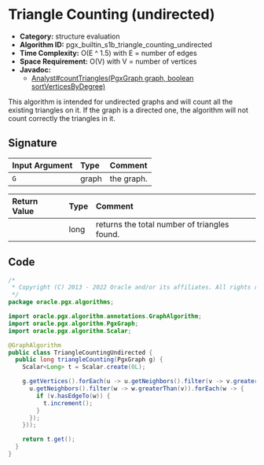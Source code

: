 # Triangle Counting (undirected)

- **Category:** structure evaluation
- **Algorithm ID:** pgx_builtin_s1b_triangle_counting_undirected
- **Time Complexity:** O(E ^ 1.5) with E = number of edges
- **Space Requirement:** O(V) with V = number of vertices
- **Javadoc:** 
  - [Analyst#countTriangles(PgxGraph graph, boolean sortVerticesByDegree)](https://docs.oracle.com/en/database/oracle/property-graph/22.3/spgjv/oracle/pgx/api/Analyst.html#countTriangles-oracle.pgx.api.PgxGraph-boolean-)

This algorithm is intended for undirected graphs and will count all the existing triangles on it. If the graph is a directed one, the algorithm will not count correctly the triangles in it.


## Signature

| Input Argument | Type | Comment |
| :--- | :--- | :--- |
| `G` | graph | the graph. |

| Return Value | Type | Comment |
| :--- | :--- | :--- |
| | long | returns the total number of triangles found. |

## Code

```java
/*
 * Copyright (C) 2013 - 2022 Oracle and/or its affiliates. All rights reserved.
 */
package oracle.pgx.algorithms;

import oracle.pgx.algorithm.annotations.GraphAlgorithm;
import oracle.pgx.algorithm.PgxGraph;
import oracle.pgx.algorithm.Scalar;

@GraphAlgorithm
public class TriangleCountingUndirected {
  public long triangleCounting(PgxGraph g) {
    Scalar<Long> t = Scalar.create(0L);

    g.getVertices().forEach(u -> u.getNeighbors().filter(v -> v.greaterThan(u)).forEach(v -> {
      u.getNeighbors().filter(w -> w.greaterThan(v)).forEach(w -> {
        if (v.hasEdgeTo(w)) {
          t.increment();
        }
      });
    }));

    return t.get();
  }
}
```
